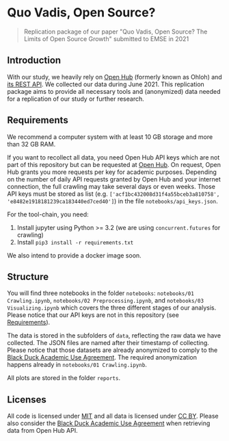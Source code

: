 # Quo Vadis, Open Source? 
> Replication package of our paper "Quo Vadis, Open Source? The Limits of Open Source Growth" submitted to EMSE in 2021


## Introduction

With our study, we heavily rely on [Open Hub](https://www.openhub.net) (formerly known as Ohloh) and [its REST API](https://github.com/blackducksoftware/ohloh_api#ohloh-api-documentation). We collected our data during June 2021. This replication package aims to provide all necessary tools and (anonymized) data needed for a replication of our study or further research. 


## Requirements

We recommend a computer system with at least 10 GB storage and more than 32 GB RAM. 

If you want to recollect all data, you need Open Hub API keys which are not part of this repository but can be requested at [Open Hub](https://www.openhub.net/accounts/me/api_keys/new). On request, Open Hub grants you more requests per key for academic purposes. Depending on the number of daily API requests granted by Open Hub and your internet connection, the full crawling may take several days or even weeks. Those API keys must be stored as list (e.g. `['acf1bc432008d31f4a55bceb3a810758', 'e8482e1918181239ca183440ed7ced40']`) in the file `notebooks/api_keys.json`. 

For the tool-chain, you need:

1. Install jupyter using Python >= 3.2 (we are using `concurrent.futures` for crawling)
2. Install `pip3 install -r requirements.txt`

We also intend to provide a docker image soon.


## Structure

You will find three notebooks in the folder `notebooks`: `notebooks/01 Crawling.ipynb`, `notebooks/02 Preprocessing.ipynb`, and `notebooks/03 Visualizing.ipynb` which covers the three different stages of our analysis. Please notice that our API keys are not in this repository (see [Requirements](#requirements)). 

The data is stored in the subfolders of `data`, reflecting the raw data we have collected. The JSON files are named after their timestamp of collecting. Please notice that those datasets are already anonymized to comply to the [Black Duck Academic Use Agreement](https://web.archive.org/web/20170619090829/https://blog.openhub.net/academic-use-agreement). The required anonymization happens already in `notebooks/01 Crawling.ipynb`. 

All plots are stored in the folder `reports`. 


## Licenses

All code is licensed under [MIT](LICENSE) and all data is licensed under [CC BY](https://creativecommons.org/licenses/by/4.0/). Please also consider the [Black Duck Academic Use Agreement](https://web.archive.org/web/20170619090829/https://blog.openhub.net/academic-use-agreement) when retrieving data from Open Hub API. 
